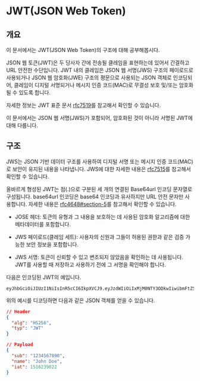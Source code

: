 # JWT(JSON Web Token)

## 개요

이 문서에서는 JWT(JSON Web Token)의 구조에 대해 공부해봅시다.

JSON 웹 토큰(JWT)은 두 당사자 간에 전송될 클레임을 표현하는데 있어서 간결하고 URL 안전한 수단입니다. JWT 내의 클레임은 JSON 웹 서명(JWS) 구조의 페이로드로 사용되거나 JSON 웹 암호화(JWE) 구조의 평문으로 사용되는 JSON 객체로 인코딩되어, 클레임이 디지털 서명되거나 메시지 인증 코드(MAC)로 무결성 보호 및/또는 암호화될 수 있도록 합니다.

자세한 정보는 JWT 표준 문서 [rfc7519](https://datatracker.ietf.org/doc/html/rfc7519)를 참고해서 확인할 수 있습니다.

이 문서에서는 JSON 웹 서명(JWS)가 포함되어, 암호화된 것이 아니라 서명된 JWT에 대해 다룹니다.

## 구조

JWS는 JSON 기반 데이터 구조를 사용하여 디지털 서명 또는 메시지 인증 코드(MAC)로 보안이 유지된 내용을 나타냅니다.
JWS에 대한 자세한 내용은 [rfc7515](https://datatracker.ietf.org/doc/html/rfc7515)를 참고해서 확인할 수 있습니다.

올바르게 형성된 JWT는 점(.)으로 구분된 세 개의 연결된 Base64url 인코딩 문자열로 구성됩니다. base64url 인코딩은 base64 인코딩과 유사하지만 URL 안전 문자만 사용합니다. 자세한 내용은 [rfc4648#section-5](https://datatracker.ietf.org/doc/html/rfc4648#section-5)를 참고해서 확인할 수 있습니다.

- JOSE 헤더: 토큰의 유형과 그 내용을 보호하는 데 사용된 암호화 알고리즘에 대한 메타데이터를 포함합니다.

- JWS 페이로드(클레임 세트): 사용자의 신원과 그들이 허용된 권한과 같은 검증 가능한 보안 정보을 포함합니다.

- JWS 서명: 토큰이 신뢰할 수 있고 변조되지 않았음을 확인하는 데 사용됩니다. JWT를 사용할 때 저장하고 사용하기 전에 그 서명을 확인해야 합니다.

다음은 인코딩된 JWT의 예입니다.

```
eyJhbGciOiJIUzI1NiIsInR5cCI6IkpXVCJ9.eyJzdWIiOiIxMjM0NTY3ODkwIiwibmFtZSI6IkpvaG4gRG9lIiwiaWF0IjoxNTE2MjM5MDIyfQ.SflKxwRJSMeKKF2QT4fwpMeJf36POk6yJV_adQssw5c
```

위의 예시를 디코딩하면 다음과 같은 JSON 객체를 얻을 수 있습니다.

```json
// Header
{
  "alg": "HS256",
  "typ": "JWT"
}

// Payload
{
  "sub": "1234567890",
  "name": "John Doe",
  "iat": 1516239022
}
```
